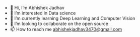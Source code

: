- 👋 Hi, I’m Abhishek Jadhav
- 👀 I’m interested in Data science
- 🌱 I’m currently learning Deep Learning and Computer Vision
- 💞️ I’m looking to collaborate on the open source 
- 📫 How to reach me abhishekjadhav3470@gmail.com

<!---
abhishekjadhav3470/abhishekjadhav3470 is a ✨ special ✨ repository because its `README.md` (this file) appears on your GitHub profile.
You can click the Preview link to take a look at your changes.
--->
